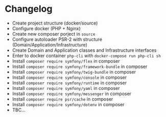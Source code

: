 # Changelog
* Create project structure (docker/source)
* Configure docker (PHP + Nginx)
* Create new composer porject in `source`
* Configure autoloader PSR-2 with structure (Domain/Application/Infrastructure)
* Create Domain and Application classes and Infrastructure interfaces
* Enter to docker container `php-cli` with `docker-compose run php-cli sh`
* Install `composer require symfony/flex` in composer
* Install `composer require symfony/framework-bundle` in composer
* Install `composer require symfony/twig-bundle` in composer
* Install `composer require symfony/console` in composer
* Install `composer require symfony/runtime` in composer
* Install `composer require symfony/yaml` in composer
* Install `composer require symfony/messenger` in composer
* Install `composer require psr/cache` in composer
* Install `composer require symfony/dotenv` in composer
* TBC...
